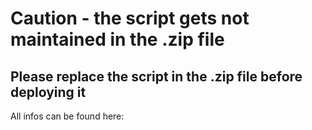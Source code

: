 # **Caution - the script gets not maintained in the .zip file**
## **Please replace the script in the .zip file before deploying it**

All infos can be found here:
